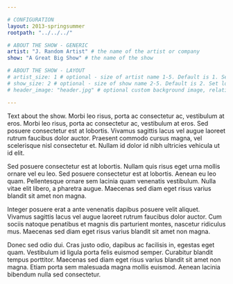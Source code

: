 ```yaml
---

# CONFIGURATION
layout: 2013-springsummer
rootpath: "../../../"

# ABOUT THE SHOW - GENERIC
artist: "J. Random Artist" # the name of the artist or company
show: "A Great Big Show" # the name of the show

# ABOUT THE SHOW - LAYOUT
# artist_size: 1 # optional - size of artist name 1-5. Default is 1. Set longer names to lower values
# show_size: 2 # optional - size of show name 2-5. Default is 2. Set longer names to lower values
# header_image: "header.jpg" # optional custom background image, relative to current page

---
```


Text about the show. Morbi leo risus, porta ac consectetur ac, vestibulum at eros. Morbi leo risus, porta ac consectetur ac, vestibulum at eros. Sed posuere consectetur est at lobortis. Vivamus sagittis lacus vel augue laoreet rutrum faucibus dolor auctor. Praesent commodo cursus magna, vel scelerisque nisl consectetur et. Nullam id dolor id nibh ultricies vehicula ut id elit.

Sed posuere consectetur est at lobortis. Nullam quis risus eget urna mollis ornare vel eu leo. Sed posuere consectetur est at lobortis. Aenean eu leo quam. Pellentesque ornare sem lacinia quam venenatis vestibulum. Nulla vitae elit libero, a pharetra augue. Maecenas sed diam eget risus varius blandit sit amet non magna.

Integer posuere erat a ante venenatis dapibus posuere velit aliquet. Vivamus sagittis lacus vel augue laoreet rutrum faucibus dolor auctor. Cum sociis natoque penatibus et magnis dis parturient montes, nascetur ridiculus mus. Maecenas sed diam eget risus varius blandit sit amet non magna.

Donec sed odio dui. Cras justo odio, dapibus ac facilisis in, egestas eget quam. Vestibulum id ligula porta felis euismod semper. Curabitur blandit tempus porttitor. Maecenas sed diam eget risus varius blandit sit amet non magna. Etiam porta sem malesuada magna mollis euismod. Aenean lacinia bibendum nulla sed consectetur.